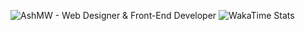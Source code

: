 ![AshMW - Web Designer &amp; Front-End Developer](https://discord.mx/yZIlFEittG.png)
![WakaTime Stats](https://wakatime.com/share/@458c1bc4-303d-42bd-b0dd-28a5bbf10987/e49fc674-9ce0-4e48-b137-f951f7c1609f.svg)
